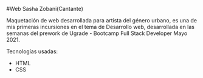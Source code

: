 #Web Sasha Zobani(Cantante)

Maquetación de web desarrollada para artista del género urbano, es una de mis primeras incursiones en el tema de Desarrollo web, desarrollada en las semanas del prework de Ugrade - Bootcamp Full Stack Developer Mayo 2021.

Tecnologías usadas:
- HTML
- CSS
